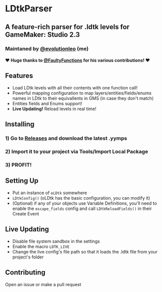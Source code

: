 # LDtkParser
## A feature-rich parser for .ldtk levels for GameMaker: Studio 2.3

### Maintaned by [@evolutionleo](https://github.com/evolutionleo/) (me)
#### ❤️ Huge thanks to [@FaultyFunctions](https://github.com/FaultyFunctions) for his various contributions! ❤️

## Features
- Load LDtk levels with all their contents with one function call!
- Powerful mapping configuration to map layers/entities/fields/enums names in LDtk to their equivallents in GMS (in case they don't match)
- Entities fields and Enums support!
- **Live Updating!** Reload levels in real time!

## Installing
### 1) Go to [Releases](https://github.com/evolutionleo/LDtkParser/releases/latest) and download the latest .yymps
### 2) Import it to your project via Tools/Import Local Package
### 3) PROFIT!

## Setting Up
- Put an instance of `oLDtk` somewhere
- `LDtkConfig()` (oLDtk has the basic configuration, you can modify it)
- (Optional) if any of your objects use Variable Definitions, you'll need to enable the `escape_fields` config and call `LDtkReloadFields()` in their Create Event

## Live Updating
- Disable file system sandbox in the settings
- Enable the macro `LDTK_LIVE`
- Change the live config's file path so that it loads the .ldtk file from your project's folder


## Contributing
Open an issue or make a pull request
